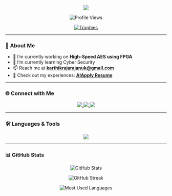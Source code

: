 <!-- Header with Dark Mode Styling -->
<p align="center">
  <img src="https://readme-typing-svg.herokuapp.com?font=Fira+Code&weight=500&size=30&pause=1000&color=00FFFF&center=true&vCenter=true&width=600&lines=Hi+%F0%9F%91%8B%2C+I'm+Karthik+Raja+Rajan;A+Passionate+Security+Analyst+from+India" />
</p>

<p align="center">
  <img src="https://komarev.com/ghpvc/?username=karthik220302&label=Profile%20Views&color=00FFFF&style=flat-square" alt="Profile Views" />
</p>

<p align="center">
  <a href="https://github.com/ryo-ma/github-profile-trophy">
    <img src="https://github-profile-trophy.vercel.app/?username=karthik220302&theme=dracula&no-frame=true&margin-w=5&margin-h=5" alt="Trophies" />
  </a>
</p>

---

### 🚀 **About Me**
- 🔭 I’m currently working on **High-Speed AES using FPGA**  
- 🌱 I’m currently learning Cyber Security
- 📫 Reach me at **[karthikrajarajanuk@gmail.com](mailto:karthikrajarajanuk@gmail.com)**  
- 📄 Check out my experiences: **[AIApply Resume](https://www.aiapply.co/r/66959a821ebe7)**  

---

### 🌐 **Connect with Me**
<p align="center">
  <a href="https://linkedin.com/in/karthikrajar" target="_blank">
    <img src="https://img.shields.io/badge/-LinkedIn-0A66C2?style=for-the-badge&logo=linkedin&logoColor=white" />
  </a>
  <a href="https://fb.com/karthik.raja" target="_blank">
    <img src="https://img.shields.io/badge/-Facebook-1877F2?style=for-the-badge&logo=facebook&logoColor=white" />
  </a>
  <a href="https://instagram.com/karthikx22007" target="_blank">
    <img src="https://img.shields.io/badge/-Instagram-E4405F?style=for-the-badge&logo=instagram&logoColor=white" />
  </a>
</p>

---

### 🛠️ **Languages & Tools**
<p align="center">
  <img src="https://skillicons.dev/icons?i=python,java,c,html,css,js,react,angular,nodejs,mysql,mongodb,linux,aws,gcp,firebase,tensorflow,pytorch,opencv,figma" />
</p>

---

### 📊 **GitHub Stats**
<p align="center">
  <img src="https://github-readme-stats.vercel.app/api?username=karthik220302&show_icons=true&theme=tokyonight&hide_border=true" alt="GitHub Stats" />
</p>

<p align="center">
  <img src="https://github-readme-streak-stats.herokuapp.com/?user=karthik220302&theme=tokyonight&hide_border=true" alt="GitHub Streak" />
</p>

<p align="center">
  <img src="https://github-readme-stats.vercel.app/api/top-langs/?username=karthik220302&layout=compact&theme=tokyonight&hide_border=true" alt="Most Used Languages" />
</p>
